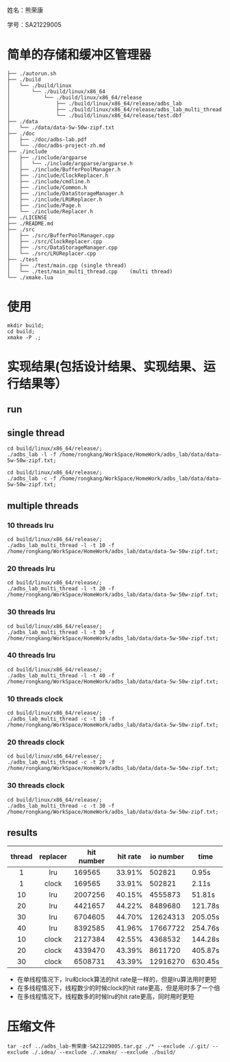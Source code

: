 姓名：熊荣康

学号：SA21229005

# **简单的存储和缓冲区管理器**


```
├── ./autorun.sh
├── ./build
│   └── ./build/linux
│       └── ./build/linux/x86_64
│           └── ./build/linux/x86_64/release
│               ├── ./build/linux/x86_64/release/adbs_lab
│               ├── ./build/linux/x86_64/release/adbs_lab_multi_thread
│               └── ./build/linux/x86_64/release/test.dbf
├── ./data
│   └── ./data/data-5w-50w-zipf.txt
├── ./doc
│   ├── ./doc/adbs-lab.pdf
│   └── ./doc/adbs-project-zh.md
├── ./include
│   ├── ./include/argparse
│   │   └── ./include/argparse/argparse.h
│   ├── ./include/BufferPoolManager.h
│   ├── ./include/ClockReplacer.h
│   ├── ./include/cmdline.h
│   ├── ./include/Common.h
│   ├── ./include/DataStorageManager.h
│   ├── ./include/LRUReplacer.h
│   ├── ./include/Page.h
│   └── ./include/Replacer.h
├── ./LICENSE
├── ./README.md
├── ./src
│   ├── ./src/BufferPoolManager.cpp
│   ├── ./src/ClockReplacer.cpp
│   ├── ./src/DataStorageManager.cpp
│   └── ./src/LRUReplacer.cpp
├── ./test
│   ├── ./test/main.cpp (single thread)
│   └── ./test/main_multi_thread.cpp    (multi thread)
└── ./xmake.lua
```


# 使用
```shell
mkdir build;
cd build;
xmake -P .;
```

# 实现结果(包括设计结果、实现结果、运行结果等）

## run



## single thread
```shell
cd build/linux/x86_64/release/;
./adbs_lab -l -f /home/rongkang/WorkSpace/HomeWork/adbs_lab/data/data-5w-50w-zipf.txt;
```

```shell
cd build/linux/x86_64/release/;
./adbs_lab -c -f /home/rongkang/WorkSpace/HomeWork/adbs_lab/data/data-5w-50w-zipf.txt;
```


## multiple threads

### 10 threads lru
```shell
cd build/linux/x86_64/release/;
./adbs_lab_multi_thread -l -t 10 -f /home/rongkang/WorkSpace/HomeWork/adbs_lab/data/data-5w-50w-zipf.txt;
```

### 20 threads lru
```shell
cd build/linux/x86_64/release/;
./adbs_lab_multi_thread -l -t 20 -f /home/rongkang/WorkSpace/HomeWork/adbs_lab/data/data-5w-50w-zipf.txt;
```

### 30 threads lru
```shell
cd build/linux/x86_64/release/;
./adbs_lab_multi_thread -l -t 30 -f /home/rongkang/WorkSpace/HomeWork/adbs_lab/data/data-5w-50w-zipf.txt;
```
### 40 threads lru
```shell
cd build/linux/x86_64/release/;
./adbs_lab_multi_thread -l -t 40 -f /home/rongkang/WorkSpace/HomeWork/adbs_lab/data/data-5w-50w-zipf.txt;
```

### 10 threads clock
```shell
cd build/linux/x86_64/release/;
./adbs_lab_multi_thread -c -t 10 -f /home/rongkang/WorkSpace/HomeWork/adbs_lab/data/data-5w-50w-zipf.txt;
```

### 20 threads clock
```shell
cd build/linux/x86_64/release/;
./adbs_lab_multi_thread -c -t 20 -f /home/rongkang/WorkSpace/HomeWork/adbs_lab/data/data-5w-50w-zipf.txt;
```

### 30 threads clock
```shell
cd build/linux/x86_64/release/;
./adbs_lab_multi_thread -c -t 30 -f /home/rongkang/WorkSpace/HomeWork/adbs_lab/data/data-5w-50w-zipf.txt;
```


## results

| thread | replacer | hit number | hit rate | io number | time    |
|:------:|:--------:|------------|----------|-----------|---------|
|   1    |   lru    | 169565     | 33.91%   | 502821    | 0.95s   |
|   1    |  clock   | 169565     | 33.91%   | 502821    | 2.11s   |
|   10   |   lru    | 2007256    | 40.15%   | 4555873   | 51.81s  |
|   20   |   lru    | 4421657    | 44.22%   | 8489680   | 121.78s |
|   30   |   lru    | 6704605    | 44.70%   | 12624313  | 205.05s |
|   40   |   lru    | 8392585    | 41.96%   | 17667722  | 254.76s |
|   10   |  clock   | 2127384    | 42.55%   | 4368532   | 144.28s |
|   20   |  clock   | 4339470    | 43.39%   | 8611720   | 405.87s |
|   30   |  clock   | 6508731    | 43.39%   | 12916270  | 630.45s |

- 在单线程情况下，lru和clock算法的hit rate是一样的，但是lru算法用时更短
- 在多线程情况下，线程数少的时候clock的hit rate更高，但是用时多了一个倍
- 在多线程情况下，线程数多的时候lru的hit rate更高，同时用时更短


# 压缩文件
```shell
tar -zcf ../adbs_lab-熊荣康-SA21229005.tar.gz ./* --exclude ./.git/ --exclude ./.idea/ --exclude ./.xmake/ --exclude ./build/
```